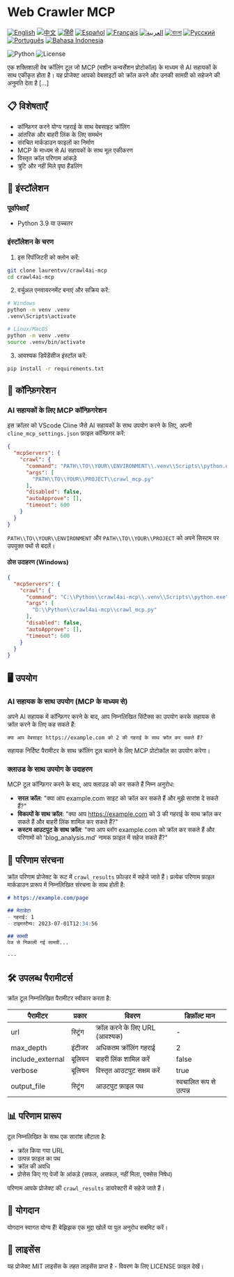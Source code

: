 # Web Crawler MCP

[![English](https://img.shields.io/badge/lang-en-blue.svg)](../README.md) [![中文](https://img.shields.io/badge/lang-zh-blue.svg)](README.zh.md) [![हिंदी](https://img.shields.io/badge/lang-hi-blue.svg)](README.hi.md) [![Español](https://img.shields.io/badge/lang-es-blue.svg)](README.es.md) [![Français](https://img.shields.io/badge/lang-fr-blue.svg)](README.fr.md) [![العربية](https://img.shields.io/badge/lang-ar-blue.svg)](README.ar.md) [![বাংলা](https://img.shields.io/badge/lang-bn-blue.svg)](README.bn.md) [![Русский](https://img.shields.io/badge/lang-ru-blue.svg)](README.ru.md) [![Português](https://img.shields.io/badge/lang-pt-blue.svg)](README.pt.md) [![Bahasa Indonesia](https://img.shields.io/badge/lang-id-blue.svg)](README.id.md)

![Python](https://img.shields.io/badge/Python-3.9%2B-blue)
![License](https://img.shields.io/badge/License-MIT-green)

एक शक्तिशाली वेब क्रॉलिंग टूल जो MCP (मशीन कन्वर्सेशन प्रोटोकॉल) के माध्यम से AI सहायकों के साथ एकीकृत होता है। यह प्रोजेक्ट आपको वेबसाइटों को क्रॉल करने और उनकी सामग्री को सहेजने की अनुमति देता है [...]

## 📋 विशेषताएँ

- कॉन्फ़िगर करने योग्य गहराई के साथ वेबसाइट क्रॉलिंग
- आंतरिक और बाहरी लिंक के लिए समर्थन
- संरचित मार्कडाउन फाइलों का निर्माण
- MCP के माध्यम से AI सहायकों के साथ मूल एकीकरण
- विस्तृत क्रॉल परिणाम आंकड़े
- त्रुटि और नहीं मिले पृष्ठ हैंडलिंग

## 🚀 इंस्टॉलेशन

### पूर्वापेक्षाएँ

- Python 3.9 या उच्चतर

### इंस्टॉलेशन के चरण

1. इस रिपॉजिटरी को क्लोन करें:

```bash
git clone laurentvv/crawl4ai-mcp
cd crawl4ai-mcp
```

2. वर्चुअल एनवायरनमेंट बनाएं और सक्रिय करें:

```bash
# Windows
python -m venv .venv
.venv\Scripts\activate

# Linux/MacOS
python -m venv .venv
source .venv/bin/activate
```

3. आवश्यक डिपेंडेंसीज इंस्टॉल करें:

```bash
pip install -r requirements.txt
```

## 🔧 कॉन्फ़िगरेशन

### AI सहायकों के लिए MCP कॉन्फ़िगरेशन

इस क्रॉलर को VScode Cline जैसे AI सहायकों के साथ उपयोग करने के लिए, अपनी `cline_mcp_settings.json` फ़ाइल कॉन्फ़िगर करें:

```json
{
  "mcpServers": {
    "crawl": {
      "command": "PATH\\TO\\YOUR\\ENVIRONMENT\\.venv\\Scripts\\python.exe",
      "args": [
        "PATH\\TO\\YOUR\\PROJECT\\crawl_mcp.py"
      ],
      "disabled": false,
      "autoApprove": [],
      "timeout": 600
    }
  }
}
```

`PATH\\TO\\YOUR\\ENVIRONMENT` और `PATH\\TO\\YOUR\\PROJECT` को अपने सिस्टम पर उपयुक्त पथों से बदलें।

#### ठोस उदाहरण (Windows)

```json
{
  "mcpServers": {
    "crawl": {
      "command": "C:\\Python\\crawl4ai-mcp\\.venv\\Scripts\\python.exe",
      "args": [
        "D:\\Python\\crawl4ai-mcp\\crawl_mcp.py"
      ],
      "disabled": false,
      "autoApprove": [],
      "timeout": 600
    }
  }
}
```

## 🖥️ उपयोग

### AI सहायक के साथ उपयोग (MCP के माध्यम से)

अपने AI सहायक में कॉन्फ़िगर करने के बाद, आप निम्नलिखित सिंटैक्स का उपयोग करके सहायक से क्रॉल करने के लिए कह सकते हैं:

```
क्या आप वेबसाइट https://example.com को 2 की गहराई के साथ क्रॉल कर सकते हैं?
```

सहायक निर्दिष्ट पैरामीटर के साथ क्रॉलिंग टूल चलाने के लिए MCP प्रोटोकॉल का उपयोग करेगा।

### क्लाउड के साथ उपयोग के उदाहरण

MCP टूल कॉन्फ़िगर करने के बाद, आप क्लाउड को कर सकते हैं निम्न अनुरोध:

- **सरल क्रॉल**: "क्या आप example.com साइट को क्रॉल कर सकते हैं और मुझे सारांश दे सकते हैं?"
- **विकल्पों के साथ क्रॉल**: "क्या आप https://example.com को 3 की गहराई के साथ क्रॉल कर सकते हैं और बाहरी लिंक शामिल कर सकते हैं?"
- **कस्टम आउटपुट के साथ क्रॉल**: "क्या आप ब्लॉग example.com को क्रॉल कर सकते हैं और परिणामों को 'blog_analysis.md' नामक फ़ाइल में सहेज सकते हैं?"

## 📁 परिणाम संरचना

क्रॉल परिणाम प्रोजेक्ट के रूट में `crawl_results` फ़ोल्डर में सहेजे जाते हैं। प्रत्येक परिणाम फ़ाइल मार्कडाउन प्रारूप में निम्नलिखित संरचना के साथ होती है:

```markdown
# https://example.com/page

## मेटाडेटा
- गहराई: 1
- टाइमस्टैम्प: 2023-07-01T12:34:56

## सामग्री
पेज से निकाली गई सामग्री...

---
```

## 🛠️ उपलब्ध पैरामीटर्स

क्रॉल टूल निम्नलिखित पैरामीटर स्वीकार करता है:

| पैरामीटर | प्रकार | विवरण | डिफ़ॉल्ट मान |
|-----------|------|-------------|---------------|
| url | स्ट्रिंग | क्रॉल करने के लिए URL (आवश्यक) | - |
| max_depth | इंटीजर | अधिकतम क्रॉलिंग गहराई | 2 |
| include_external | बूलियन | बाहरी लिंक शामिल करें | false |
| verbose | बूलियन | विस्तृत आउटपुट सक्षम करें | true |
| output_file | स्ट्रिंग | आउटपुट फ़ाइल पथ | स्वचालित रूप से उत्पन्न |

## 📊 परिणाम प्रारूप

टूल निम्नलिखित के साथ एक सारांश लौटाता है:
- क्रॉल किया गया URL
- उत्पन्न फ़ाइल का पथ
- क्रॉल की अवधि
- प्रोसेस किए गए पेजों के आंकड़े (सफल, असफल, नहीं मिला, एक्सेस निषेध)

परिणाम आपके प्रोजेक्ट की `crawl_results` डायरेक्टरी में सहेजे जाते हैं।

## 🤝 योगदान

योगदान स्वागत योग्य हैं! बेझिझक एक मुद्दा खोलें या पुल अनुरोध सबमिट करें।

## 📄 लाइसेंस

यह प्रोजेक्ट MIT लाइसेंस के तहत लाइसेंस प्राप्त है - विवरण के लिए LICENSE फ़ाइल देखें।